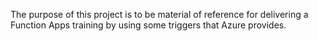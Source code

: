 The purpose of this project is to be material of reference for delivering a Function Apps training by using some triggers that Azure provides. 